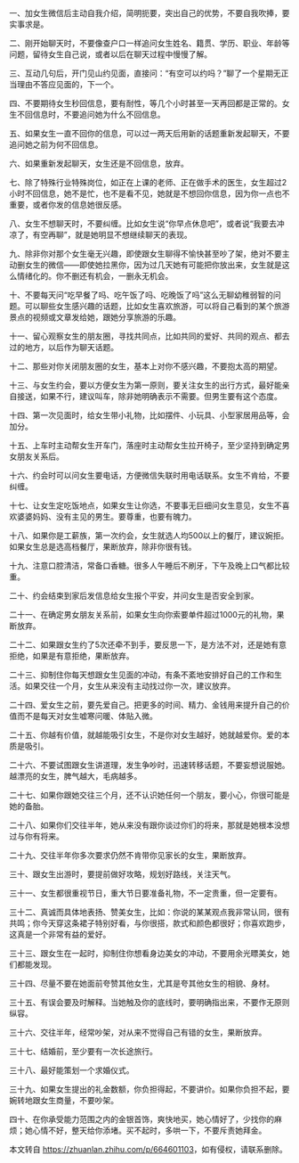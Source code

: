 一、加女生微信后主动自我介绍，简明扼要，突出自己的优势，不要自我吹捧，要实事求是。

二、刚开始聊天时，不要像查户口一样追问女生姓名、籍贯、学历、职业、年龄等问题，留待女生自己说，或者以后在聊天过程中慢慢了解。

三、互动几句后，开门见山约见面，直接问：“有空可以约吗？”聊了一个星期无正当理由不答应见面的，下一个。

四、不要期待女生秒回信息，要有耐性，等几个小时甚至一天再回都是正常的。女生不回信息时，不要追问她为什么不回信息。

五、如果女生一直不回你的信息，可以过一两天后用新的话题重新发起聊天，不要追问她之前为何不回信息。

六、如果重新发起聊天，女生还是不回信息，放弃。

七、除了特殊行业特殊岗位，如正在上课的老师、正在做手术的医生，女生超过2小时不回信息，她不是忙，也不是看不见，她就是不想回你信息，因为你一点也不重要，或者你发的信息她很反感。

八、女生不想聊天时，不要纠缠。比如女生说“你早点休息吧”，或者说“我要去冲凉了，有空再聊”，就是她明显不想继续聊天的表现。

九、除非你对那个女生毫无兴趣，即使跟女生聊得不愉快甚至吵了架，绝对不要主动删女生的微信——即使她拉黑你，因为过几天她有可能把你放出来，女生就是这么情绪化的。你不删还有机会，一删永无机会。

十、不要每天问“吃早餐了吗、吃午饭了吗、吃晚饭了吗”这么无聊幼稚弱智的问题。可以聊些女生感兴趣的话题，比如女生喜欢旅游，可以将自己看到的某个旅游景点的视频或文章发给她，跟她分享旅游的乐趣。

十一、留心观察女生的朋友圈，寻找共同点，比如共同的爱好、共同的观点、都去过的地方，以后作为聊天话题。

十二、那些对你关闭朋友圈的女生，基本上对你不感兴趣，不要抱太高的期望。

十三、与女生约会，要以方便女生为第一原则，要关注女生的出行方式，最好能亲自接送，如果不行，建议叫车，除非她明确表示不需要。但男生要有这个态度。

十四、第一次见面时，给女生带小礼物，比如摆件、小玩具、小型家居用品等，会加分。

十五、上车时主动帮女生开车门，落座时主动帮女生拉开椅子，至少坚持到确定男女朋友关系后。

十六、约会时可以问女生要电话，方便微信失联时用电话联系。女生不肯给，不要纠缠。

十七、让女生定吃饭地点，如果女生让你选，不要事无巨细问女生意见，女生不喜欢婆婆妈妈、没有主见的男生。要尊重，也要有魄力。

十八、如果你是工薪族，第一次约会，女生就选人均500以上的餐厅，建议婉拒。如果女生总是选高档餐厅，果断放弃，除非你很有钱。

十九、注意口腔清洁，常备口香糖。很多人午睡后不刷牙，下午及晚上口气都比较重。

二十、约会结束到家后发信息给女生报个平安，并问女生是否安全到家。

二十一、在确定男女朋友关系前，如果女生向你索要单件超过1000元的礼物，果断放弃。

二十二、如果跟女生约了5次还牵不到手，要反思一下，是方法不对，还是她有意拒绝，如果是有意拒绝，果断放弃。

二十三、抑制住你每天想跟女生见面的冲动，有条不紊地安排好自己的工作和生活。如果交往一个月，女生从来没有主动找过你一次，建议放弃。

二十四、爱女生之前，要先爱自己。把更多的时间、精力、金钱用来提升自己的价值而不是每天对女生嘘寒问暖、体贴入微。

二十五、你越有价值，就越能吸引女生，不是你对女生越好，她就越爱你。爱的本质是吸引。

二十六、不要试图跟女生讲道理，发生争吵时，迅速转移话题，不要妄想说服她。越漂亮的女生，脾气越大，毛病越多。

二十七、如果你跟她交往三个月，还不认识她任何一个朋友，要小心，你很可能是她的备胎。

二十八、如果你们交往半年，她从来没有跟你谈过你们的将来，那就是她根本没想过与你有将来。

二十九、交往半年你多次要求仍然不肯带你见家长的女生，果断放弃。

三十、跟女生出游时，要提前做好攻略，规划好路线，关注天气。

三十一、女生都很重视节日，重大节日要准备礼物，不一定贵重，但一定要有。

三十二、真诚而具体地表扬、赞美女生，比如：你说的某某观点我非常认同，很有共鸣；你今天穿这条裙子特别好看，与你很搭，款式和颜色都很好；你喜欢跑步，这真是一个非常有益的爱好。

三十三、跟女生在一起时，抑制住你想看身边美女的冲动，不要用余光瞟美女，她们都能发现。

三十四、尽量不要在她面前夸赞其他女生，尤其是夸其他女生的相貌、身材。

三十五、有误会要及时解释。当她触及你的底线时，要明确指出来，不要作无原则纵容。

三十六、交往半年，经常吵架，对从来不觉得自己有错的女生，果断放弃。

三十七、结婚前，至少要有一次长途旅行。

三十八、最好能策划一个求婚仪式。

三十九、如果女生提出的礼金数额，你负担得起，不要讲价。如果你负担不起，要婉转地跟女生商量，不要吵架。

四十、在你承受能力范围之内的金银首饰，爽快地买，她心情好了，少找你的麻烦；她心情不好，整天给你添堵。买不起时，多哄一下，不要斥责她拜金。

本文转自 <https://zhuanlan.zhihu.com/p/664601103>，如有侵权，请联系删除。